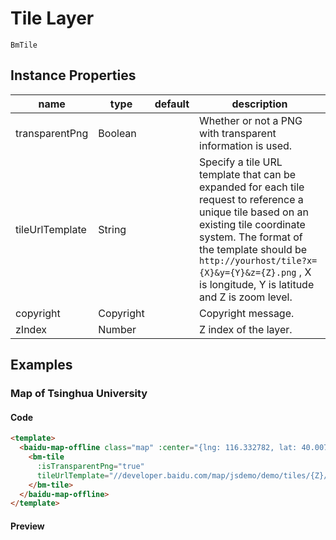 # Tile Layer

`BmTile`

## Instance Properties

|name|type|default|description|
|------|-----|-----|----|
|transparentPng|Boolean||Whether or not a PNG with transparent information is used.|
|tileUrlTemplate|String||Specify a tile URL template that can be expanded for each tile request to reference a unique tile based on an existing tile coordinate system. The format of the template should be `http://yourhost/tile?x={X}&y={Y}&z={Z}.png` , X is longitude, Y is latitude and Z is zoom level.|
|copyright|Copyright||Copyright message.|
|zIndex|Number||Z index of the layer.|


## Examples

### Map of Tsinghua University

#### Code

```html
<template>
  <baidu-map-offline class="map" :center="{lng: 116.332782, lat: 40.007978}" :zoom="16">
    <bm-tile
      :isTransparentPng="true"
      tileUrlTemplate="//developer.baidu.com/map/jsdemo/demo/tiles/{Z}/tile{X}_{Y}.png">
    </bm-tile>
  </baidu-map-offline>
</template>
```

#### Preview

<doc-preview>
  <baidu-map-offline class="map" :center="{lng: 116.332782, lat: 40.007978}" :zoom="16">
    <bm-tile
      :isTransparentPng="true"
      tileUrlTemplate="//developer.baidu.com/map/jsdemo/demo/tiles/{Z}/tile{X}_{Y}.png"/></bm-tile>
  </baidu-map-offline>
</doc-preview>